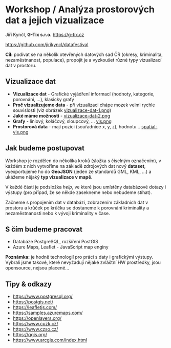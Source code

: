 # Workshop / Analýza prostorových dat a jejich vizualizace

Jiří Kynčl, **G-Tix s.r.o.** https://g-tix.cz

https://github.com/jirikyncl/datafestival

**Cíl:** podívat se na několik otevřených datových sad ČR (okresy, kriminalita, nezaměstnanost, populace), 
propojit je a vyzkoušet různé typy vizualizací dat v prostoru.


## Vizualizace dat
- **Vizualizace dat** - Grafické vyjádření informací (hodnoty, kategorie, porovnání, ...), klasicky grafy
- **Proč vizualizujeme data** - při vizualizaci chápe mozek velmi rychle souvislosti (viz obrázek [vizualizace-dat-1.png](vizualizace-dat-1.png))
- **Jaké máme možnosti** - [vizualizace-dat-2.png](vizualizace-dat-2.png)
- **Grafy** - liniový, koláčový, sloupcový, ... [vis.png](vis.png) 
- **Prostorová data** - mají pozici (souřadnice x, y, z), hodnotu... [spatial-vis.png](spatial-vis.png)


## Jak budeme postupovat
Workshop je rozdělen do několika kroků (složka s číselným označením), v každém z nich vytvoříme na základě 
zdrojových dat nový **dataset**, vyexportujeme ho do **GeoJSON** (jeden ze standardů GML, KML, ...) a ukážeme nějaký **typ vizualizace v mapě**. 

V každé části je podsložka *help*, 
ve které jsou umístěny databázové dotazy i výstupy (pro případ, že se někde zasekneme nebo nebudeme stíhat).

Začneme s propojením dat v databázi, zobrazením základních dat v prostoru a krůček po krůčku se dostaneme k porovnání 
kriminality a nezaměstnanosti nebo k vývoji kriminality v čase.


## S čím budeme pracovat
- Databáze PostgreSQL, rozšíření PostGIS
- Azure Maps, Leaflet - JavaScript map enginy

**Poznámka:** je hodně technologií pro práci s daty i grafickými výstupy. Vybrali jsme takové, které nevyžadují nějaké zvláštní 
HW prostředky, jsou opensource, nejsou placené... 


## Tipy & odkazy
- https://www.postgresql.org/
- https://postgis.net/
- https://leafletjs.com/
- https://samples.azuremaps.com/
- https://openlayers.org/
- https://www.cuzk.cz/
- https://www.czso.cz/
- https://qgis.org/
- https://www.arcgis.com/index.html

